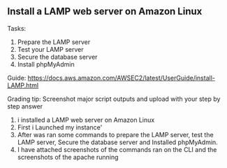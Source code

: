## Install a LAMP web server on Amazon Linux

Tasks:

1. Prepare the LAMP server
2. Test your LAMP server
3. Secure the database server
4. Install phpMyAdmin


Guide: https://docs.aws.amazon.com/AWSEC2/latest/UserGuide/install-LAMP.html

Grading tip:  Screenshot major script outputs and upload with your step by step answer

1. i installed a LAMP web server on Amazon Linux
2. First i Launched my instance'
3. After was ran some commands to prepare the LAMP server, test the LAMP server, Secure the database server and Installed phpMyAdmin.
4. I have attached screenshots of the commands ran on the CLI and the screenshots of the apache running
